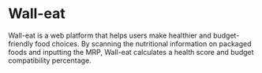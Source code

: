 # Wall-eat
Wall-eat is a web platform that helps users make healthier and budget-friendly food choices. By scanning the nutritional information on packaged foods and inputting the MRP, Wall-eat calculates a health score and budget compatibility percentage. 
